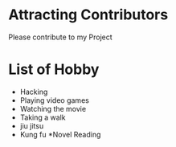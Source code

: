 # Attracting Contributors
Please contribute to my Project

# List of Hobby
* Hacking
* Playing video games
* Watching the movie
* Taking a walk
* jiu jitsu
* Kung fu
*Novel Reading
